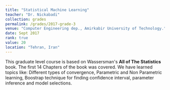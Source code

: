 ```yaml
---
title: "Statistical Machine Learning"
teacher: "Dr. Nickabadi"
collection: grades
permalink: /grades/2017-grade-3
venue: "Computer Engineering dep., Amirkabir University of Technology."
date: Sept 2017
rank: true
value: 20
location: "Tehran, Iran"
---
```


This graduate level course is based on Wassersman's **All of The Statistics** book. The first 14 Chapters of the book was covered. We have learned topics like: 
Different types of convergence, Parametric and Non Parametric learning, Boostrap technique for finding confidence interval, parameter inference and model selections. 
